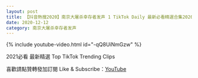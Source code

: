 ```yaml
---
layout: post
title: 【抖音熱搜2020】南京大屠杀幸存者发声 1 TikTok Daily 最新必看精選合集2020 12 12
date: 2020-12-12
category: 南京大屠杀幸存者发声
---
```


{% include youtube-video.html id="-qQ8UiNmGzw" %}

2021必看 最新精選 Top TikTok Trending Clips

喜歡請點贊轉發加訂閱 Like & Subscribe：[YouTube](https://www.youtube.com/channel/UCAoR7VcanIPd04uEq_GIylA/videos)

